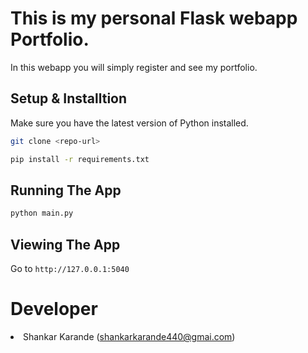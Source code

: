 # This is my personal Flask webapp Portfolio.
In this webapp you will simply register and see my portfolio.

## Setup & Installtion

Make sure you have the latest version of Python installed.

```bash
git clone <repo-url>
```

```bash
pip install -r requirements.txt
```

## Running The App

```bash
python main.py
```

## Viewing The App

Go to `http://127.0.0.1:5040`

# Developer
<li>Shankar Karande (<a href="mailto:shankarkarande440@gmai.com">shankarkarande440@gmai.com</a>)</li>


